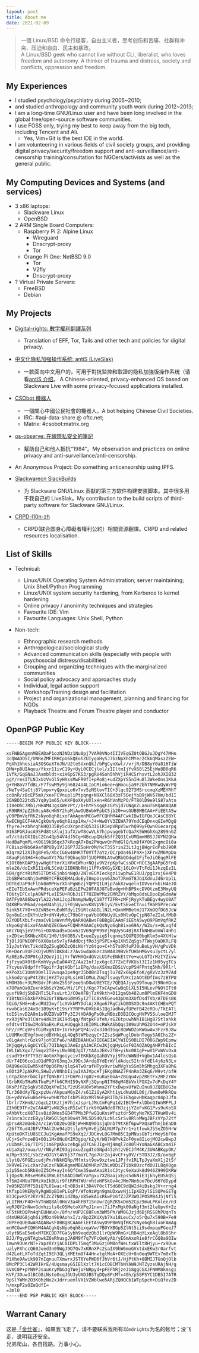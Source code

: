 ```yaml
---
layout: post
title: About me
date: 2021-02-09
---
```


> 一個 Linux/BSD 命令行极客，自由主义者，思考创伤和苦痛、社群和冲突、压迫和自由、民主和暴政。   
A Linux/BSD geek who cannot live without CLI, liberalist, who loves freedom and autonomy. A thinker of trauma and distress, society and conflicts, oppression and freedom.  


## My Experiences  
- I studied psychology/psychiatry during 2005~2010;   
- and studied anthropology and community youth work during 2012~2013;  
- I am a long-time GNU/Linux user and have been long involved in the global free/open-source software communities.  
- I use FOSS only, trying my best to keep away from the big tech, including Tencent and Ali.  
    - Yes, Vim+Git is the best IDE in the world.
- I am volunteering in various fields of civil society groups, and providing digital privacy/security/freedom support and anti-surveillance/anti-censorship training/consultation for NGOers/activists as well as the general public.  


## My Computing Devices and Systems (and services)
- 3 x86 laptops:  
    - Slackware Linux  
    - OpenBSD  
- 2 ARM Single Board Computers:  
    - Raspberry Pi 2: Alpine Linux  
        - Wireguard   
        - Dnscrypt-proxy  
        - Tor  
    - Orange Pi One:  NetBSD 9.0   
        - Tor  
        - V2fly  
        - Dnscrypt-proxy  
- ? Virtual Private Servers:  
    - FreeBSD   
    - Debian   


## My Projects
- [Digital-rights: 數字權利翻譯系列](https://github.com/mdrights/Digital-rights)  
    - Translation of EFF, Tor, Tails and other tech and policies for digital privacy.  

- [中文化隐私加强操作系统: antiS (LiveSlak)](https://github.com/mdrights/LiveSlak)  
    - 一款面向中文用户的，可用于對抗监控和取證的隐私加強版操作系统（请看[antiS 介绍](https://mdrights.github.io/os-observe/Liveslak-intro/)。 A Chinese-oriented, privacy-enhanced OS based on Slackware Live with some privacy-focused applications installed. 

- [CSObot 機器人](https://github.com/mdrights/CSObot)  
    - 一個關心中國公民社會的機器人。A bot helping Chinese Civil Societies.  
    - IRC: #aqi-data-share @ oftc.net;   
    - Matrix: #csobot:matrix.org  

- [os-observe: 在線隱私安全的筆記](https://mdrights.github.io/os-observe) 
    - 幫助自己和他人抵抗“1984”。My observation and practices on online privacy and anti-surveillance/anti-censorship.

- An Anonymous Project: Do something anticensorship using IPFS.  

- [Slackwarecn SlackBuilds](https://github.com/slackwarecn-slackbuilds)   
    - 为 Slackware GNU/Linux 贡献的第三方软件构建安装脚本。其中很多用于我自己的 LiveSlak。My contribution to the build scripts of third-party software for Slackware GNU/Linux.    

- [CRPD-l10n-zh](https://github.com/mdrights/CRPD-l10n-zh)  
    - CRPD(联合国身心障礙者權利公約）相關資源翻譯。CRPD and related resources localisation.



## List of Skills
- Technical:  
	- Linux/UNIX Operating System Administration; server maintaining; Unix Shell/Python Programming 
	- Linux/UNIX system security hardening, from Kerberos to kernel hardening
	- Online privacy / anonimity techniques and strategies
	- Favourite IDE: Vim
	- Favourite Languages: Unix Shell, Python

- Non-tech:
	- Ethnographic research methods
	- Anthropological/sociological study
	- Advanced communication skills (especially with people with psychosocial distress/disabilities)
	- Grouping and organizing techniques with the marginalized communities
	- Social policy advocacy and approaches study
	- Individual, legal action support 
	- Workshop/Training design and facilitation
	- Project and organizational management, planning and financing for NGOs
	- Playback Theatre and Forum Theatre player and conductor


## OpenPGP Public Key
```
-----BEGIN PGP PUBLIC KEY BLOCK-----

xsFNBGAgmnMBEADaP1ozN3NDz1Nu0pj7VAR0VNo4IIIVEqGZ0tOBGJuJDgY47MHn
3cQWADO5I/UNReZMFIRHCpU6kQEohZUIygaHySJ7bzNpXhCMYec2Ck6QMaszZEW+
PqXh1hhesiaA3OSGuXTnJN/U2teSUxnQkJ/bPgCynXwl//vrjR/DB8yY0a816TiW
QHW+p8UIAquu/fkxr11ivC19y+UyL0CECjlol/zIIltmIjYvX68l25EjWe8B0qR6
1Vfk/GqGNaJJAxmbldt+xiH6pS7KS3/pgRV4Soh5hhVjiR4CSrhsvtL2ohJXIB32
pgY/resITLNJxUzVvGl5yHXssMwFR9fI+pRo8j+udZXpYS5nIHu8l3WkeOns1KkA
g+YH8oV7fdBL/F7fswM9y9jn68z4U4LIoCMio6eo+qHoouja9F2bhTNMKwQyW/PQ
/NeTy4SaCtj87lmpx+yQpxoLo6v7xv5zNStovTIC+3lqc9273MSrccmqXzMEYRhT
ccOnR/zBcEP5mX/xeeFCVnupliPtpqng+N9XCl68X3zF5OejYoB9jWV67Hm/bdII
2OABD322tdSJYq0y1m65/uKXFQoXKyUXlxHn+R6hVnMzPO/FT80lD9e9lS87aAtn
1I8eOhC7Rb1/NH4M4JgsXWezPt//b+hYFSsgqFzGYSjd7UNqnZLanuT6KQARAQAB
zR9NRHJpZ2h0cyA8cHN5Y2hpMjAwOUBnbWFpbC5jb20+wsGUBBMBCAA+FiEEtASw
yO9PBmVqfRKZsNyo6qh8ixoFAmAgmnMCGwMFCQHhM4AFCwkIBwIGFQoJCAsCBBYC
AwECHgECF4AACgkQsNyo6qh8ixp1Aw/+J4+WwOYV3ZEWA79YndCEqDnxqGIeMDgQ
fhyreJ+zbhrqhkHQ335By5cUXrpndSQ53IG1R1epVRpV5wrhQ99yFQwn0iecarpq
0163PGRJucA9SPd8tsXluj1ufX/wT8cwVLk7hjpvugebTcQa7K5WHGhXq2899nGZ
wT/ctdzOXIQiCZCn4Qp54V4dJ5Cg+NBcupQNzbSff2Q31CxUMQmmHBSJJUYN2QHa
HedBaPqmPL+K0G19kB6qx37kRcqAT+Bu2PWqwvQnPhdGlQ/Lm8fAYOt2xgmcOi0a
FC8iszH9b6A9af8PUBy1VJ26P7JZSoHr0M/hcT3S5rinZ3LtJgj8HgrEdPsbJ90R
mIqrm2i2XIhgBFe5/XbcIG6w4UHKTf0VTf7aYz/QC/pOa461P4X+jXFrwZM6MpDo
48aqFi61H4+koOwoXYt7Gzf9Qhag5Df1UQPR0LAtwQRbQOdqd1FjTeJiOEqgMlFE
K1Ot0bKOAP3gvwHgtFtmrXiXRvEWhu+NQjv9V2rpKpfwCssDC+RCC3gAAPpG5FnQ
mle26/doIxR111xHL5CnU/2IBKNbRHj1lPPx9XGySXEj16LO+VTtFdi1JkzqEzIL
60H/gYcYRiMd5ITDtkEjnbinNqO/2NlvECMIeckgz1iwphwE1RUJ/pg1zxj6H4P0
2bSBFW4oNhjOwM0EYCFBkQEMALdoEyI0mpUsyn6ZAoTJRmGT8Jb1XdnuJd6rUplL
DOTEdJaP9cFlbk0mMPHurXGnPgW6zjYQPPQILHjp7akXzwqeln1OVvorkbiH4eJO
xEIe7Ib5xAwnPRdsceXpPEFaBzLEPw20FA8J8TeBvdg+HhBP9xcDVOtzmE3MmyUQ
TO6tyIFCxlpA0NPfLeIE5U+RObJiET7OZBWPMz2CMRZVY/bMqo8dsLDpoEpGdmAW
8ATFy0A86bwqYlA22/NA1JcpJhnmyNwNyC187fTZFR+zMFjRyykTuBEgv4wyU0AT
Q4KBPonM6ad/eqeU4ahjL/iF0jWywovK8VpVE1yV/EvtSEveCTnuifHaRSPrecxW
5ink5t7YO+vDZvN5e+uEoNTdyiI9iRtcAGILlN2L+QxnWMBetmJ1TXmOQfDG5JcW
9gn8uCcnEkYnUz9+dNY4yKcC79bGYrpaVbU00bUyULx0NlvOpCjpN87eZIsLfMbD
D2YODlXbLf+zmaCvk1aWvnfMyQARAQABwsF8BBgBCAAmFiEEtASwyO9PBmVqfRKZ
sNyo6qh8ixoFAmAhQZECGwwFCQHhM4AACgkQsNyo6qh8ixo69A//WZo/s+0Lxqfd
4Kc7UqSjeV7P6i+OXNNad5xDov6zIV69qPR95VjMqUy5G4BjRXfkNH8w0nWl4Hh1
jxZDtwcGKNbzXOX/1H0/t9VOB5/vExeeZyyigSfcgnmiSQGFQ30bgKlmSx4XtHlw
TjBlJQPNE0PF6XX8aie5v7yfAddQcjfRo3jPSPEx4p1XN5ZqSgs7TWxjOaDKRLFQ
31yJstYWcTikddZgZSugDOZzQOiNVrYz6tqo+C+h57sORfuPJ0uBoLyVH/gPuVDk
RK+DoruYUFIKDjvUMhlDK84Lz7AvGwda86zc3SWA039BVkfUHbHMGvsu3yctL7yl
Rz0Ez8vZOP0tgJ2QeVj11jYrfWVHXQxdQVzLU1FeENkEttYe+woLGTIrMzIYZivw
fjFzyaBX0tB+KmhVyywEa0A4YZ/Aa2InfJpx6gc8J7ZxEfVKUsl3IIz1N95ygTCs
7YcyusV8dpffrTGpifrJqtHQbf1zEPq/davXSXmzEDSiVcpPSHFPntq5Nh/9Rlrl
eXPoXiC1UmV00mlIIVwsqa1pe9gr35b0BnDTsqjlu7dZx66p6foK/gRVVz3zM7Ad
LkSodznguP4tZ8cjHYZTyzgRLsiHAlOMuLZUq7lsuqyfUXcIzAOtEDfIms7zBTPU
kMOH36c+3LMKBdrJFoWn25S5FzeeSnDOwU0EYCE/7QEQAJjyyO9TnupJt9NnHDcu
x7OPanQa0ZuxnkSbSzY2mG/Mi/1PCj/Kqc7TxCApwCwBqDiXL5I5HLevPNOtITt0
guxfU9djSbDZHTi5LFsuLrtJ/COeAFBjTzK9kth+D12gmQb482um8PlmEKF4mGDU
YIBtNcEGbXkPXhG2GrT8NwaGdm95yI2T1CBxVEGeu43pDm3XUfDsdTVb/ATDEs8K
5QiG/SHG+nEvdRU23myf1cXVkbMYDdlAjX8go67RgCikQ0DSXOc9n4AKtCHEmPQT
rwvbCas624xBc1B9yK+E19srYYRPMvDVkbAsIQgJadh4yfUPeFB42cROu/TkEATi
tdISlnvD2A9m1s8UZBVsDTPy3IJtHDA9gPsOkzNBbzD3B2CQcgNVPVSSuloeIMJT
rx93jNPe3lCWrv4dH3t1KI9d5qq/fNtpkFVfeh/sGZ6tpuwhNhIB1HgB75tlahkk
efdtv4T3SwIMo5haEKuPxLHUQqgk3zEI0MLcRWkASbQqs309xUhMG2U44+mPJskV
hP//rPCqVFsfGiMxgNIU+IUrkFpPQP4ivZx3J0dIGqc8QWWDZoKWGwAw3FzrBJ8w
LUUMRxdEVgfbwojdBYHkLgL4Qq5tWPbzqyC+IZszSqWPuglDobnTegySA0Ihs2Z+
v8LgAxhlrGzk97joYOEPa6/hABEBAAHCw7IEGAEIACYWIQS0BLDI708GZWp9Epmw
3KjqqHyLGgUCYCE/7QIbAgUJAeEzgAJACRCw3KjqqHyLGsF0IAQZAQgAHRYhBIcI
IWL1WiXqx7/5mqv2TB+yiNx0BQJgIT/tAAoJEKv2TB+yiNx081gP+wV1PxWVvOxA
csudY9+3YTY9Zr4otmXYgoiyciv7EKKbXgQahDVYyj9TkcWWNd+Vgbv1A4lcsQsG
dUrT4E06co1uO1dPRQYG3mqJxJ9DcJA+dq8YdErW/ldAdqc5ItnVfdEl4j6zN3Lv
DAQ96x8UEwM5kdf0pD6Pm/qlqS4Tw0rafHTyx9vriwMVgYsSSm5hSMhgq3XFaBhG
s0Dt2PJpAkPKL5HwIvV0NhbIijwIXAJVpcHTjEKg0NAZ7P4nRm3ZEq6/W9vt/bfH
LnTpZk6HrbmClptfQNkBri1FOnPnJrgO2+XuKuE0oA+ZBUqu4vpZRETFx2RF2YWv
lGrbRXbTHaMkTkePiPfk6CRHI59yNXFj3QpnpNITH8gM4BbVxlFOX2v7dPcDqY4Y
8KsPJfZpSqkV50ZQqXPeE3LP2zUSVU8v5Wsma2YFtxDwpxUfWZuInu9JZQEBUG3u
TLr360dAy7EgxpzUv/AkpuaMGyZ4/s61ZiGyA2Kht1yLdNuUdL06j/0wm0eMkRQu
QG+ydVYwEuB6eP6+whHKYbzTsbP5BQxVRlNGFpRITb/E1EbgovHbKaqpc04p3Jfn
lDrlr7XHn8/zGqcL2tKztjH7hjxJsprLJMcCmFqPq1dzIBC9+FxlDbnQ1WnMFPLJ
ZIh0E9TFv2yCAA4P1vWU2kqzRSIwCTirk9YQANdd87HJzjjYZeFvKG1Pvs9uKoSX
oAhbVtcoX87Isv8id9Wos5GD4TPMs3PfwG1uKnsWfsztdr50tyNo7KSJTHuW0v4i
7s1nra3czzEByylRWGOl5gt80u4t7MLSDS4O/LcNlcSrSv8RlnMWgJBFzVYp72tY
qDrsAR2mUeb24/ciW/OD20uQEDjW+HKQ901sjqDnb79tXBf6pwPXQsWfhmjbEaD8
/26fTXud4JBFV79Al2Ue94zDtjlpSPpVvEjZALNUM7pJYr1+ztfowkJ55eZO5HrW
XpUtoDKTiU8SECJu1KgAmafPS9eXq2/JDCmvLOG7Mm85CIpMNusGbTirWeySbF0o
UCj+SxPnzeBQ+OOi1MxONu6KIM3gpq/kZyK/WQ7H8PvkZoF0ye8IiojMO2cwBwpJ
/U1bmFLi6/TIPijim6PpKkvcebgEyO7CaEJIg+Nj4mql7o80lHYoNaGXABCxm4iF
xUjaXq2/oua/U/rN6yhRI93gjmxuZzgdtdGNpd43zhtzVECJfM4K/3UWABKqpOK/
mJRp+939I/sbZzvQ7GYt4V8j377maYL7go7Ur2aj4vCF+y0V/r5TD3J2/D/ox6gF
LlytO/6FGEicedjPn/HNkHINp/Mfmtst9ow9xztwe1JPjfv1RLTpJyaXmX1j2tSf
3k9VeE7xLcXarZuCzsFNBGAgmnMBEADVHRzPZhLW0DiZTibk0DzcfdOUILBqKOgo
pJp55eob5Rb8eIZ5CM+ayIn6QfCme35uwAHaiR1sCJtyc9eXaUk8d946Z999IKRW
ljOpsNLRRseM6Rk3RWLGtS8ADI0WlYaYgxu7XZBaajxEps5d6NiE3jkhyEUSkQSj
5fSm24MUu70MzXoIkBUir9ftRPH7WUrvhtxHFSkGv4cJMm7Nn6oo7bcU66YdDypd
7m95HZ8FM7SBiQ7L01wai+En0D3sAl3D4VP0clTSdG0C9dQWId4iBskgJV+rrng4
tKfsp19KERyRyRgWOpBIePLEqPf/Wfo9zWgn9gmUDxwvNjiIpXB3ylS1SQPeGETg
83JCpvK5YJKYr9IZcZ7N0iidZ0p/V85ekAisRkwPz6fZJZP3WOJPOSM94J5jNflS
yL1THH/P4O+hVTnWQ8Al0HoV3a4hFB71SnUwrZgRZK5xDm52Cpz9muLPKolee/n3
wgRJQY2nNwvGdnhzilsGcO5MetoXVPqJ1nxnl7iJPxMgk00aNgf3mt2leUpvK+2z
kF5tHtDQPn4qhEUHWuQ+/8fn/vUP2C88Fum3WM5Ph/WM0GJzjd6DjRSS8hPUqnTs
d4mUHUG8jqh6ijMDz49k9AohxI/z/Bp2ZKUXyb7Xu18LeuCx/o5rQu7x590B+Fe9
J0PFeQUEOwARAQABwsF8BBgBCAAmFiEEtASwyO9PBmVqfRKZsNyo6qh8ixoFAmAg
mnMCGwwFCQHhM4AACgkQsNyo6qh8ixqaVw/7BOYXBGp5ZlNt5ii9sdmpquPGeeJ7
ulytNSaE5e6xM7EKCDD7FGaSybh9xqdzQb31lrQpW9RmG+LRB4qYLxeAgl8b8Shr
BJJ/PqypNTAgbwkZ6eRhusgJA6M9f7q7VFcQeKyAb/yE6mAxoRie8frCGQ8a9OIw
1mwn93UerNT+7apzRYzjAC0IDPLT5mqf3MvGzj0MBnfWeLtxWIlt8Hjyu+rx9Due
ualyFXhccQ60Jued3n09WgJ9O7Qv7xKRnXPc2saIX9hW6moGVxtdxEKw3r0arfvt
d42LotLXToTdZqtI9Eh3QLjXMEtm9f44HnvtglMoA+OXEcU+8n0eq9WTEv7m0xTb
PiXhe9Awik907nIqnuuTXmwrxJST6YePWD6fJhVr6tJ/HjPtKh+0BMIJTGnQjOlb
BMcPP3Cl42WRIHrE/4UqsmayGSIElXzlt7K1cCOECMTbNYAW9JNTZyzsURAjNH/g
SVXC0P+pYN9PJsauKryMbG3gTWejoFNRpyd+pFEFhRjzeJ18ggCGXJFNWM8kmsg1
KVF/3Ouw3lBCO8iNsteOcqJGU3yUXDJBSTqDQy8PcMfx40h/pS8PSYC1DB5I7ATR
9pSlYWMn2O3K0hzNx2xJdrruemlVX1VZWblwo5ARjZQHQCb1WTpSpch+DiQfev2D
h/mxpP2sOZeQdfI=
=3mlO
-----END PGP PUBLIC KEY BLOCK-----

```

## Warrant Canary

这是[「金丝雀」](https://en.wikipedia.org/wiki/Warrant_canary)，如果我飞走了，请不要联系我所有以`mdrights`为名的帐号；没飞走，说明我还安全。  
兄弟爬山，各自找路。万事小心。

